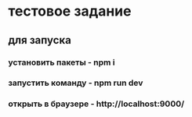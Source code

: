 # тестовое задание

## для запуска

### установить пакеты - npm i

### запустить команду - npm run dev

### открыть в браузере - http://localhost:9000/